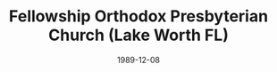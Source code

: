 ---
date: &id001 1989-12-08
end_date: null
location:
  address: 5536 Hypoluxo Road
  city: Lake Worth
  state: FL
minister:
- end: 1991-01-01
  name: Paul Hill
  start: 1989-12-08
  type: Pastor
- end: 1998-01-01
  name: Arthur Steltzer
  start: 1992-01-01
  type: Pastor
- end: null
  name: Henry Stanke
  start: 2000-01-01
  type: Pastor
ministers:
- Paul Hill
- Arthur Steltzer
- Henry Stanke
name: Fellowship Orthodox Presbyterian Church
names:
- end: null
  name: Fellowship Orthodox Presbyterian Church
  start: 1989-12-08
origination_date: *id001
raw_data: 'FLORIDA Lake Worth

  Fellowship Orthodox Presbyterian Church  (December 8, 1989- )

  5536 Hypoluxo Road

  Pastors: Paul Hill, 1989-91

  Arthur Steltzer, 1992-98

  Henry Stanke, 2000-

  '
received_from: null
states:
- FL
status:
  active: true
  end_date: null
  reason: null
  received_from: null
  withdrawal_to: null
title: Fellowship Orthodox Presbyterian Church (Lake Worth FL)
year_established:
- 1989

---